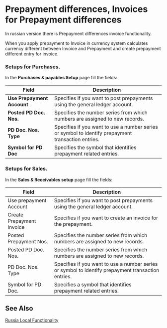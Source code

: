 # **Prepayment differences, Invoices for Prepayment differences**

In russian version there is Prepayment differences invoice functionality.

When you apply prepayment to Invoice in currency system calculates currency different between Invoice and Prepayment and create prepayment different entry for invoice. 

### Setups for Purchases.

In the **Purchases & payables Setup** page fill the fields:

| Field                      | Description                                                  |
| -------------------------- | ------------------------------------------------------------ |
| **Use Prepayment Account** | Specifies if you want to post prepayments using the general ledger account. |
| **Posted PD Doc. Nos.**    | Specifies the number series from which numbers are assigned to new records. |
| **PD Doc. Nos. Type**      | Specifies if you want to use a number series or symbol to identify prepayment transaction entries. |
| **Symbol for PD Doc**      | Specifies the symbol that identifies prepayment related entries. |



### Setups for Sales.

In the **Sales & Receivables setup** page fill the fields:

| Field                     | Description                                                  |
| ------------------------- | ------------------------------------------------------------ |
| Use prepayment Account    | Specifies if you want to post prepayments using the general ledger account. |
| Create Prepayment Invoice | Specifies if you want to create an invoice for the prepayment. |
| Posted Prepayment Nos.    | Specifies the number series from which numbers are assigned to new records. |
| Posted PD Doc. Nos.       | Specifies the number series from which numbers are assigned to new records. |
| PD Doc. Nos. Type         | Specifies if you want to use a number series or symbol to identify prepayment transaction entries. |
| Symbol for PD Doc.        | Specifies a symbol that identifies prepayment related entries. |

## See Also

[Russia Local Functionality](russia-local-functionality.md)  
